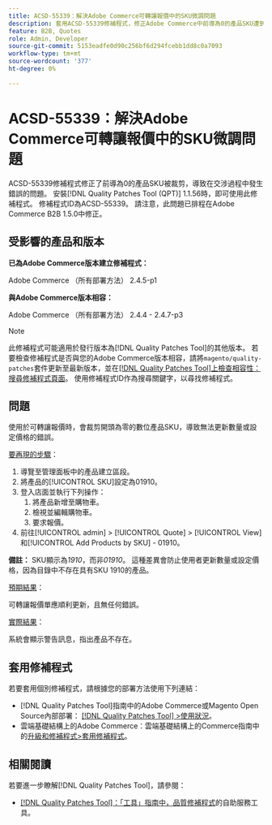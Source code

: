 ```yaml
---
title: ACSD-55339：解決Adobe Commerce可轉讓報價中的SKU微調問題
description: 套用ACSD-55339修補程式，修正Adobe Commerce中前導為0的產品SKU遭到修剪，而造成交涉錯誤的問題。
feature: B2B, Quotes
role: Admin, Developer
source-git-commit: 5153eadfe0d90c256bf6d294fcebb1dd8c0a7093
workflow-type: tm+mt
source-wordcount: '377'
ht-degree: 0%

---
```


# ACSD-55339：解決Adobe Commerce可轉讓報價中的SKU微調問題

ACSD-55339修補程式修正了前導為0的產品SKU被裁剪，導致在交涉過程中發生錯誤的問題。 安裝[!DNL Quality Patches Tool (QPT)] 1.1.56時，即可使用此修補程式。 修補程式ID為ACSD-55339。 請注意，此問題已排程在Adobe Commerce B2B 1.5.0中修正。

## 受影響的產品和版本

**已為Adobe Commerce版本建立修補程式：**

Adobe Commerce （所有部署方法） 2.4.5-p1

**與Adobe Commerce版本相容：**

Adobe Commerce （所有部署方法） 2.4.4 - 2.4.7-p3

>[!NOTE]
>
>此修補程式可能適用於發行版本為[!DNL Quality Patches Tool]的其他版本。 若要檢查修補程式是否與您的Adobe Commerce版本相容，請將`magento/quality-patches`套件更新至最新版本，並在[[!DNL Quality Patches Tool]上檢查相容性：搜尋修補程式頁面](https://experienceleague.adobe.com/tools/commerce-quality-patches/index.html?lang=zh-Hant)。 使用修補程式ID作為搜尋關鍵字，以尋找修補程式。

## 問題

使用於可轉讓報價時，會裁剪開頭為零的數位產品SKU，導致無法更新數量或設定價格的錯誤。

<u>要再現的步驟</u>：

1. 導覽至管理面板中的產品建立區段。
1. 將產品的[!UICONTROL SKU]設定為01910。
1. 登入店面並執行下列操作：
   1. 將產品新增至購物車。
   1. 檢視並編輯購物車。
   1. 要求報價。
1. 前往[!UICONTROL admin] > [!UICONTROL Quote] > [!UICONTROL View]和[!UICONTROL Add Products by SKU] - 01910。

**備註：** SKU顯示為&#x200B;*1910*，而非&#x200B;*01910*。 這種差異會防止使用者更新數量或設定價格，因為目錄中不存在具有SKU 1910的產品。

<u>預期結果</u>：

可轉讓報價單應順利更新，且無任何錯誤。

<u>實際結果</u>：

系統會顯示警告訊息，指出產品不存在。

## 套用修補程式

若要套用個別修補程式，請根據您的部署方法使用下列連結：

* [!DNL Quality Patches Tool]指南中的Adobe Commerce或Magento Open Source內部部署： [[!DNL Quality Patches Tool] >使用狀況](/help/tools/quality-patches-tool/usage.md)。
* 雲端基礎結構上的Adobe Commerce：雲端基礎結構上的Commerce指南中的[升級和修補程式>套用修補程式](https://experienceleague.adobe.com/docs/commerce-cloud-service/user-guide/develop/upgrade/apply-patches.html?lang=zh-Hant)。


## 相關閱讀

若要進一步瞭解[!DNL Quality Patches Tool]，請參閱：

* [[!DNL Quality Patches Tool]：「工具」指南中，品質修補程式](/help/tools/quality-patches-tool/quality-patches-tool-to-self-serve-quality-patches.md)的自助服務工具。
